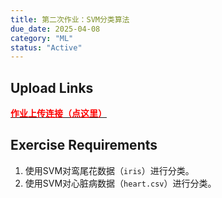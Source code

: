 ```yaml
---
title: 第二次作业：SVM分类算法
due_date: 2025-04-08
category: "ML"
status: "Active"
---
```


## Upload Links

[<span style="color:red; font-weight:bold">作业上传连接（点这里）</span>](https://pan.hunnu.edu.cn/u/d/bca269261d164879a49d/)

## Exercise Requirements
1. 使用SVM对鸾尾花数据（`iris`）进行分类。
2. 使用SVM对心脏病数据（`heart.csv`）进行分类。